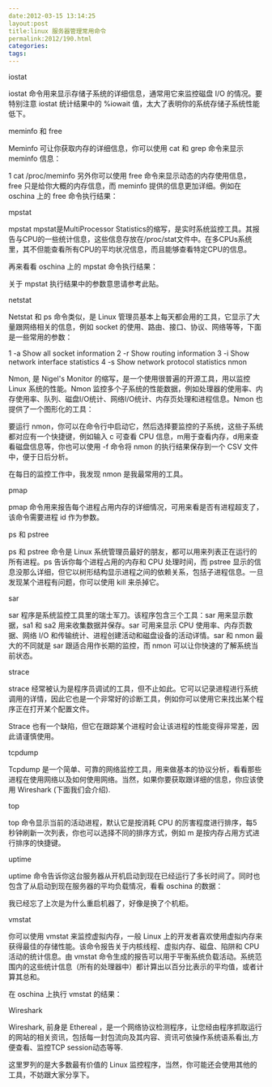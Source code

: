 ```yaml
---
date:2012-03-15 13:14:25
layout:post
title:linux 服务器管理常用命令
permalink:2012/190.html
categories:
tags:
---
```



iostat

iostat 命令用来显示存储子系统的详细信息，通常用它来监控磁盘 I/O 的情况。要特别注意 iostat 统计结果中的 %iowait 值，太大了表明你的系统存储子系统性能低下。

meminfo 和 free

Meminfo 可让你获取内存的详细信息，你可以使用 cat 和 grep 命令来显示 meminfo 信息：

1
cat /proc/meminfo
另外你可以使用 free 命令来显示动态的内存使用信息，free 只是给你大概的内存信息，而 meminfo 提供的信息更加详细。例如在 oschina 上的 free 命令执行结果：



mpstat

mpstat mpstat是MultiProcessor Statistics的缩写，是实时系统监控工具。其报告与CPU的一些统计信息，这些信息存放在/proc/stat文件中。在多CPUs系统里，其不但能查看所有CPU的平均状况信息，而且能够查看特定CPU的信息。

再来看看 oschina 上的 mpstat 命令执行结果：



关于 mpstat 执行结果中的参数意思请参考此贴。

netstat

Netstat 和 ps 命令类似，是 Linux 管理员基本上每天都会用的工具，它显示了大量跟网络相关的信息，例如 socket 的使用、路由、接口、协议、网络等等，下面是一些常用的参数：

1
-a Show all socket information
2
-r Show routing information
3
-i Show network interface statistics
4
-s Show network protocol statistics
nmon

Nmon, 是 Nigel's Monitor 的缩写，是一个使用很普遍的开源工具，用以监控 Linux 系统的性能。Nmon 监控多个子系统的性能数据，例如处理器的使用率、内存使用率、队列、磁盘I/O统计、网络I/O统计、内存页处理和进程信息。Nmon 也提供了一个图形化的工具：



要运行 nmon，你可以在命令行中启动它，然后选择要监控的子系统，这些子系统都对应有一个快捷键，例如输入 c 可查看 CPU 信息，m用于查看内存，d用来查看磁盘信息等，你也可以使用 -f 命令将 nmon 的执行结果保存到一个 CSV 文件中，便于日后分析。

在每日的监控工作中，我发现 nmon 是我最常用的工具。

pmap

pmap 命令用来报告每个进程占用内存的详细情况，可用来看是否有进程超支了，该命令需要进程 id 作为参数。

ps 和 pstree

ps 和 pstree 命令是 Linux 系统管理员最好的朋友，都可以用来列表正在运行的所有进程。ps 告诉你每个进程占用的内存和 CPU 处理时间，而 pstree 显示的信息没那么详细，但它以树形结构显示进程之间的依赖关系，包括子进程信息。一旦发现某个进程有问题，你可以使用 kill 来杀掉它。

sar

sar 程序是系统监控工具里的瑞士军刀。该程序包含三个工具：sar 用来显示数据，sa1 和 sa2 用来收集数据并保存。sar 可用来显示 CPU 使用率、内存页数据、网络 I/O 和传输统计、进程创建活动和磁盘设备的活动详情。sar 和 nmon 最大的不同就是 sar 跟适合用作长期的监控，而 nmon 可以让你快速的了解系统当前状态。

strace

strace 经常被认为是程序员调试的工具，但不止如此。它可以记录进程进行系统调用的详情，因此它也是一个非常好的诊断工具，例如你可以使用它来找出某个程序正在打开某个配置文件。

Strace 也有一个缺陷，但它在跟踪某个进程时会让该进程的性能变得非常差，因此请谨慎使用。

tcpdump

Tcpdump 是一个简单、可靠的网络监控工具，用来做基本的协议分析，看看那些进程在使用网络以及如何使用网络。当然，如果你要获取跟详细的信息，你应该使用 Wireshark (下面我们会介绍).

top

top 命令显示当前的活动进程，默认它是按消耗 CPU 的厉害程度进行排序，每5秒钟刷新一次列表，你也可以选择不同的排序方式，例如 m 是按内存占用方式进行排序的快捷键。

uptime

uptime 命令告诉你这台服务器从开机启动到现在已经运行了多长时间了。同时也包含了从启动到现在服务器的平均负载情况，看看 oschina 的数据：



我已经忘了上次是为什么重启机器了，好像是换了个机柜。

vmstat

你可以使用 vmstat 来监控虚拟内存，一般 Linux 上的开发者喜欢使用虚拟内存来获得最佳的存储性能。该命令报告关于内核线程、虚拟内存、磁盘、陷阱和 CPU 活动的统计信息。由 vmstat 命令生成的报告可以用于平衡系统负载活动。系统范围内的这些统计信息（所有的处理器中）都计算出以百分比表示的平均值，或者计算其总和。

在 oschina 上执行 vmstat 的结果：



Wireshark

Wireshark, 前身是 Ethereal ，是一个网络协议检测程序，让您经由程序抓取运行的网站的相关资讯，包括每一封包流向及其内容、资讯可依操作系统语系看出,方便查看、监控TCP session动态等等.



这里罗列的是大多数最有价值的 Linux 监控程序，当然，你可能还会使用其他的工具，不妨跟大家分享下。